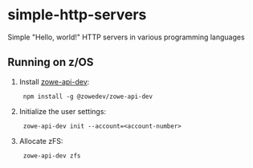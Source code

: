 # simple-http-servers

Simple "Hello, world!" HTTP servers in various programming languages

## Running on z/OS

1. Install [zowe-api-dev](https://www.npmjs.com/package/@zowedev/zowe-api-dev):

        npm install -g @zowedev/zowe-api-dev

2. Initialize the user settings:

        zowe-api-dev init --account=<account-number>

3. Allocate zFS:

        zowe-api-dev zfs
